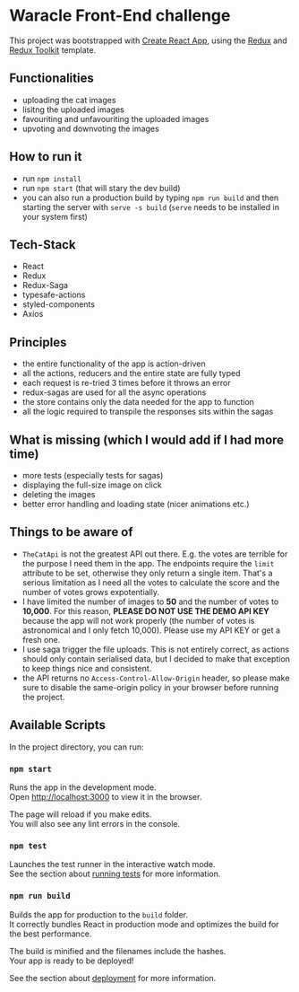 # Waracle Front-End challenge

This project was bootstrapped with [Create React App](https://github.com/facebook/create-react-app), using the [Redux](https://redux.js.org/) and [Redux Toolkit](https://redux-toolkit.js.org/) template.

## Functionalities

- uploading the cat images
- lisitng the uploaded images
- favouriting and unfavouriting the uploaded images
- upvoting and downvoting the images

## How to run it

- run `npm install`
- run `npm start` (that will stary the dev build)
- you can also run a production build by typing `npm run build` and then starting the server with `serve -s build` (`serve` needs to be installed in your system first)

## Tech-Stack

- React
- Redux
- Redux-Saga
- typesafe-actions
- styled-components
- Axios

## Principles

- the entire functionality of the app is action-driven
- all the actions, reducers and the entire state are fully typed
- each request is re-tried 3 times before it throws an error
- redux-sagas are used for all the async operations
- the store contains only the data needed for the app to function
- all the logic required to transpile the responses sits within the sagas

## What is missing (which I would add if I had more time)

- more tests (especially tests for sagas)
- displaying the full-size image on click
- deleting the images
- better error handling and loading state (nicer animations etc.)
  
## Things to be aware of

- `TheCatApi` is not the greatest API out there. E.g. the votes are terrible for the purpose I need them in the app. The endpoints require the `limit` attribute to be set, otherwise they only return a single item. That's a serious limitation as I need all the votes to calculate the score and the number of votes grows expotentially.
- I have limited the number of images to **50** and the number of votes to **10,000**. For this reason, **PLEASE DO NOT USE THE DEMO API KEY** because the app will not work properly (the number of votes is astronomical and I only fetch 10,000). Please use my API KEY or get a fresh one.
- I use saga trigger the file uploads. This is not entirely correct, as actions should only contain serialised data, but I decided to make that exception to keep things nice and consistent.
- the API returns no `Access-Control-Allow-Origin` header, so please make sure to disable the same-origin policy in your browser before running the project.

## Available Scripts

In the project directory, you can run:

### `npm start`

Runs the app in the development mode.<br />
Open [http://localhost:3000](http://localhost:3000) to view it in the browser.

The page will reload if you make edits.<br />
You will also see any lint errors in the console.

### `npm test`

Launches the test runner in the interactive watch mode.<br />
See the section about [running tests](https://facebook.github.io/create-react-app/docs/running-tests) for more information.

### `npm run build`

Builds the app for production to the `build` folder.<br />
It correctly bundles React in production mode and optimizes the build for the best performance.

The build is minified and the filenames include the hashes.<br />
Your app is ready to be deployed!

See the section about [deployment](https://facebook.github.io/create-react-app/docs/deployment) for more information.


